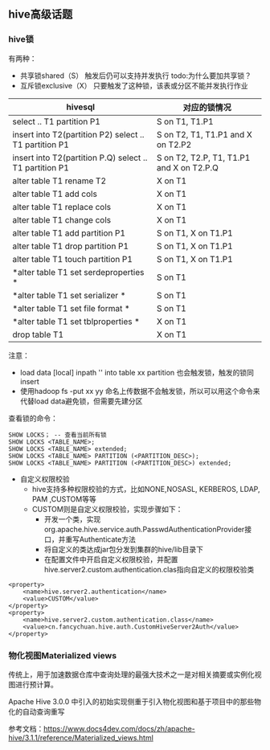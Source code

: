 ## hive高级话题

### hive锁
有两种：
- 共享锁shared（S） 触发后仍可以支持并发执行 todo:为什么要加共享锁？
- 互斥锁exclusive（X） 只要触发了这种锁，该表或分区不能并发执行作业

| hivesql                                                 | 对应的锁情况                                   |
|---------------------------------------------------------|------------------------------------------|
| select .. T1 partition P1                               | S on T1, T1.P1                           |
| insert into T2(partition P2) select .. T1 partition P1  | S on T2, T1, T1.P1 and X on T2.P2        |
| insert into T2(partition P.Q) select .. T1 partition P1 | S on T2, T2.P, T1, T1.P1 and X on T2.P.Q |
| alter table T1 rename T2                                | X on T1                                  |
| alter table T1 add cols                                 | X on T1                                  |
| alter table T1 replace cols                             | X on T1                                  |
| alter table T1 change cols                              | X on T1                                  |
| alter table T1 add partition P1                         | S on T1, X on T1.P1                      |
| alter table T1 drop partition P1                        | S on T1, X on T1.P1                      |
| alter table T1 touch partition P1                       | S on T1, X on T1.P1                      |
| *alter table T1 set serdeproperties *                   | S on T1                                  |
| *alter table T1 set serializer *                        | S on T1                                  |
| *alter table T1 set file format *                       | S on T1                                  |
| *alter table T1 set tblproperties *                     | X on T1                                  |
| drop table T1                                           | X on T1                                  |

注意：
- load data [local] inpath '' into table xx partition 也会触发锁，触发的锁同insert
- 使用hadoop fs -put xx yy 命名上传数据不会触发锁，所以可以用这个命令来代替load data避免锁，但需要先建分区

查看锁的命令：
```
SHOW LOCKS； -- 查看当前所有锁
SHOW LOCKS <TABLE_NAME>;
SHOW LOCKS <TABLE_NAME> extended;
SHOW LOCKS <TABLE_NAME> PARTITION (<PARTITION_DESC>);
SHOW LOCKS <TABLE_NAME> PARTITION (<PARTITION_DESC>) extended;
```

- 自定义权限校验
    - hive支持多种权限校验的方式，比如NONE,NOSASL, KERBEROS, LDAP, PAM ,CUSTOM等等
    - CUSTOM则是自定义权限校验，实现步骤如下：
        - 开发一个类，实现org.apache.hive.service.auth.PasswdAuthenticationProvider接口，并重写Authenticate方法
        - 将自定义的类达成jar包分发到集群的hive/lib目录下
        - 在配置文件中开启自定义权限校验，并配置hive.server2.custom.authentication.clas指向自定义的权限校验类
```
<property>
    <name>hive.server2.authentication</name>
    <value>CUSTOM</value>
</property>
<property>
    <name>hive.server2.custom.authentication.class</name>
    <value>cn.fancychuan.hive.auth.CustomHiveServer2Auth</value>
</property>
```

### 物化视图Materialized views
传统上，用于加速数据仓库中查询处理的最强大技术之一是对相关摘要或实例化视图进行预计算。

Apache Hive 3.0.0 中引入的初始实现侧重于引入物化视图和基于项目中的那些物化的自动查询重写

参考文档：https://www.docs4dev.com/docs/zh/apache-hive/3.1.1/reference/Materialized_views.html

